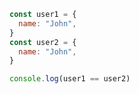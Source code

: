 ```js showLineNumbers
const user1 = {
  name: "John",
}
const user2 = {
  name: "John",
}

console.log(user1 == user2)
```